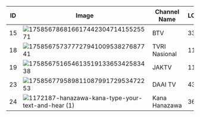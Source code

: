ID | Image | Channel Name | LCN
-- | -- | -- | --
15 | ![17585678681661744230471415525571](https://github.com/user-attachments/assets/15266a94-1cdd-4f2c-a435-c6413db3e5d3) | BTV | 333
18 | ![17585675737772794100953827687741](https://github.com/user-attachments/assets/d0ed8437-bf58-48aa-b288-72ebd5ec7e92) | TVRI Nasional | 118
19 | ![17585675165461351913365342583438](https://github.com/user-attachments/assets/568125c5-2017-435b-b115-c04e63c8dbc6) | JAKTV | 112
23 | ![17585677958981108799172953472253](https://github.com/user-attachments/assets/526f6c9c-9f87-47c0-960f-6db1d2cddaa3) | DAAI TV | 43
24 | ![1172187-hanazawa-kana-type-your-text-and-hear (1)](https://github.com/user-attachments/assets/81f0e6bd-3429-473e-8435-0dc6bedf4347) | Kana Hanazawa | 36
